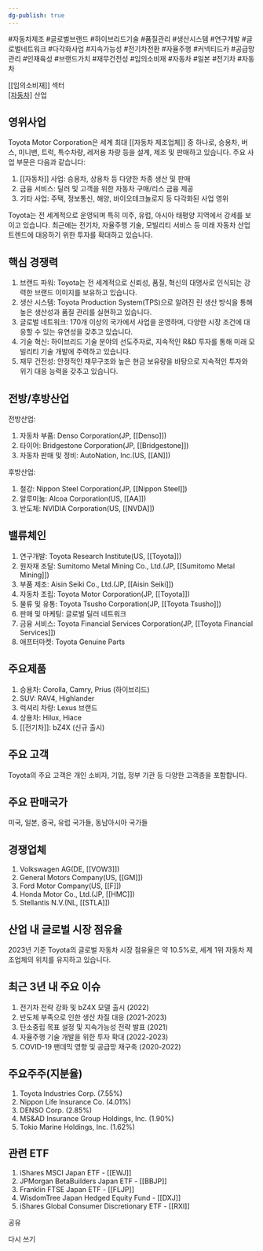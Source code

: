```yaml
---
dg-publish: true
---
```

#자동차제조 #글로벌브랜드 #하이브리드기술 #품질관리 #생산시스템 #연구개발 #글로벌네트워크 #다각화사업 #지속가능성 #전기차전환 #자율주행 #커넥티드카 #공급망관리 #인재육성 #브랜드가치 #재무건전성 #임의소비재 #자동차 #일본 #전기차 #자동차 


[[임의소비재]] 섹터  
[[자동차]](Automobiles) 산업

## 영위사업

Toyota Motor Corporation은 세계 최대 [[자동차 제조업체]] 중 하나로, 승용차, 버스, 미니밴, 트럭, 특수차량, 레저용 차량 등을 설계, 제조 및 판매하고 있습니다. 주요 사업 부문은 다음과 같습니다:

1. [[자동차]] 사업: 승용차, 상용차 등 다양한 차종 생산 및 판매
2. 금융 서비스: 딜러 및 고객을 위한 자동차 구매/리스 금융 제공
3. 기타 사업: 주택, 정보통신, 해양, 바이오테크놀로지 등 다각화된 사업 영위

Toyota는 전 세계적으로 운영되며 특히 미주, 유럽, 아시아 태평양 지역에서 강세를 보이고 있습니다. 최근에는 전기차, 자율주행 기술, 모빌리티 서비스 등 미래 자동차 산업 트렌드에 대응하기 위한 투자를 확대하고 있습니다.

## 핵심 경쟁력

1. 브랜드 파워: Toyota는 전 세계적으로 신뢰성, 품질, 혁신의 대명사로 인식되는 강력한 브랜드 이미지를 보유하고 있습니다.
2. 생산 시스템: Toyota Production System(TPS)으로 알려진 린 생산 방식을 통해 높은 생산성과 품질 관리를 실현하고 있습니다.
3. 글로벌 네트워크: 170개 이상의 국가에서 사업을 운영하며, 다양한 시장 조건에 대응할 수 있는 유연성을 갖추고 있습니다.
4. 기술 혁신: 하이브리드 기술 분야의 선도주자로, 지속적인 R&D 투자를 통해 미래 모빌리티 기술 개발에 주력하고 있습니다.
5. 재무 건전성: 안정적인 재무구조와 높은 현금 보유량을 바탕으로 지속적인 투자와 위기 대응 능력을 갖추고 있습니다.

## 전방/후방산업

전방산업:

1. 자동차 부품: Denso Corporation(JP, [[Denso]])
2. 타이어: Bridgestone Corporation(JP, [[Bridgestone]])
3. 자동차 판매 및 정비: AutoNation, Inc.(US, [[AN]])

후방산업:

1. 철강: Nippon Steel Corporation(JP, [[Nippon Steel]])
2. 알루미늄: Alcoa Corporation(US, [[AA]])
3. 반도체: NVIDIA Corporation(US, [[NVDA]])

## 밸류체인

1. 연구개발: Toyota Research Institute(US, [[Toyota]])
2. 원자재 조달: Sumitomo Metal Mining Co., Ltd.(JP, [[Sumitomo Metal Mining]])
3. 부품 제조: Aisin Seiki Co., Ltd.(JP, [[Aisin Seiki]])
4. 자동차 조립: Toyota Motor Corporation(JP, [[Toyota]])
5. 물류 및 유통: Toyota Tsusho Corporation(JP, [[Toyota Tsusho]])
6. 판매 및 마케팅: 글로벌 딜러 네트워크
7. 금융 서비스: Toyota Financial Services Corporation(JP, [[Toyota Financial Services]])
8. 애프터마켓: Toyota Genuine Parts

## 주요제품

1. 승용차: Corolla, Camry, Prius (하이브리드)
2. SUV: RAV4, Highlander
3. 럭셔리 차량: Lexus 브랜드
4. 상용차: Hilux, Hiace
5. [[전기차]]: bZ4X (신규 출시)

## 주요 고객

Toyota의 주요 고객은 개인 소비자, 기업, 정부 기관 등 다양한 고객층을 포함합니다.

## 주요 판매국가

미국, 일본, 중국, 유럽 국가들, 동남아시아 국가들

## 경쟁업체

1. Volkswagen AG(DE, [[VOW3]])
2. General Motors Company(US, [[GM]])
3. Ford Motor Company(US, [[F]])
4. Honda Motor Co., Ltd.(JP, [[HMC]])
5. Stellantis N.V.(NL, [[STLA]])

## 산업 내 글로벌 시장 점유율

2023년 기준 Toyota의 글로벌 자동차 시장 점유율은 약 10.5%로, 세계 1위 자동차 제조업체의 위치를 유지하고 있습니다.

## 최근 3년 내 주요 이슈

1. 전기차 전략 강화 및 bZ4X 모델 출시 (2022)
2. 반도체 부족으로 인한 생산 차질 대응 (2021-2023)
3. 탄소중립 목표 설정 및 지속가능성 전략 발표 (2021)
4. 자율주행 기술 개발을 위한 투자 확대 (2022-2023)
5. COVID-19 팬데믹 영향 및 공급망 재구축 (2020-2022)

## 주요주주(지분율)

1. Toyota Industries Corp. (7.55%)
2. Nippon Life Insurance Co. (4.01%)
3. DENSO Corp. (2.85%)
4. MS&AD Insurance Group Holdings, Inc. (1.90%)
5. Tokio Marine Holdings, Inc. (1.62%)

## 관련 ETF

1. iShares MSCI Japan ETF - [[EWJ]]
2. JPMorgan BetaBuilders Japan ETF - [[BBJP]]
3. Franklin FTSE Japan ETF - [[FLJP]]
4. WisdomTree Japan Hedged Equity Fund - [[DXJ]]
5. iShares Global Consumer Discretionary ETF - [[RXI]]

공유

다시 쓰기